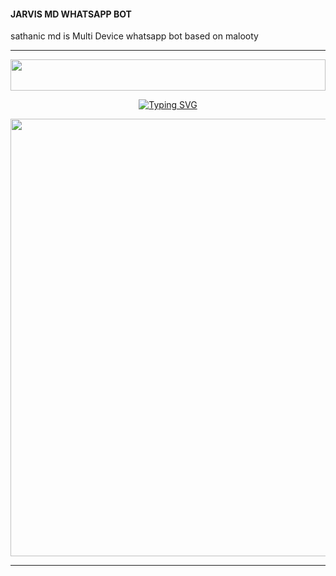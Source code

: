 #### JARVIS MD WHATSAPP BOT
sathanic md is Multi Device whatsapp bot based on malooty
***

<img src="https://i.imgur.com/dBaSKWF.gif" height="50" width="100%">

<p align="center">
<a href="https://git.io/typing-svg"><img src="https://readme-typing-svg.demolab.com?font=Fira+Code&weight=100&size=10&pause=500&color=5513F8&width=435&lines=SATHANIC+WA+BOT+BASED+ON+MALOOTY" alt="Typing SVG" /></a>
</p>

<p align="center">
<a href="https://github.com/VajiraTech">
    <img src="https://ik.imagekit.io/eypz/1728213088407_EFJZ4fMXy.png"  width="700px">
</a>
<hr>
